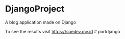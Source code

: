 # DjangoProject
A blog application made on Django


To see the results visit https://soedev.my.id
#   p o r t d j a n g o  
 